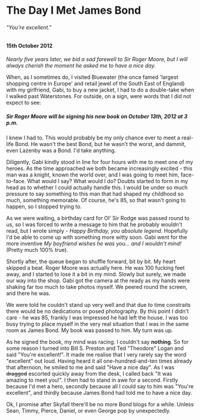 # The Day I Met James Bond

###### "You're excellent."

#### 15th October 2012

_Nearly five years later, we bid a sad farewell to Sir Roger Moore, but I will always cherish the moment he asked me to have a nice day._

When, as I sometimes do, I visited Bluewater (the once famed 'largest shopping centre in Europe' and retail jewel of the South East of England) with my girlfriend, Gabi, to buy a new jacket, I had to do a double-take when I walked past Waterstones. For outside, on a sign, were words that I did not expect to see:

##### Sir Roger Moore will be signing his new book on October 13th, 2012 at 3 p.m.

I knew I had to. This would probably be my only chance ever to meet a real-life Bond. He wasn't the best Bond, but he wasn't the worst, and dammit, even Lazenby was a Bond. I'd take anything.

Diligently, Gabi kindly stood in line for four hours with me to meet one of my heroes. As the time approached we both became increasingly excited - this man was a knight, known the world over, and I was going to meet him, face-to-face. What would I say? What would I do? Doubts started to form in my head as to whether I could actually handle this. I would be under so much pressure to say something to this man that had shaped my childhood so much, something memorable. Of course, he's 85, so that wasn't going to happen, so I stopped trying to.

As we were waiting, a birthday card for Ol' Sir Rodge was passed round to us, so I was forced to write a message to him that he probably wouldn't read, but I wrote simply - _Happy Birthday, you absolute legend._ Hopefully I'd be able to come up with something more witty soon. Gabi went for the more inventive _My boyfriend wishes he was you... and I wouldn't mind!_ (Pretty much 100% true).

Shortly after, the queue began to shuffle forward, bit by bit. My heart skipped a beat. Roger Moore was actually here. He was 100 fucking feet away, and I started to lose it a bit in my mind. Slowly but surely, we made our way into the shop. Gabi got the camera at the ready as my hands were shaking far too much to take photos myself. We peered round the screen, and there he was.

We were told he couldn't stand up very well and that due to time constraits there would be no dedications or posed photography. By this point I didn't care - he was 85, frankly I was impressed he had left the house. I was too busy trying to place myself in the very real situation that I was in the same room as James Bond. My book was passed to him. My turn was up.

As he signed the book, my mind was racing. I couldn't say **nothing**. So for some reason I turned into Bill S. Preston and Ted "Theodore" Logan and said "You're excellent!". It made me realise that I very rarely say the word "excellent" out loud. Having heard it all one-hundred-and-ten times already that afternoon, he smiled to me and said "Have a nice day". As I was ~~dragged~~ escorted quickly away from the desk, I called back "It was amazing to meet you!". I then had to stand in awe for a second. Firstly because I'd met a hero, secondly because all I could say to him was "You're excellent", and thirdly because James Bond had told me to have a nice day.

Ok, I promise after Skyfall there'll be no more Bond blogs for a while. Unless Sean, Timmy, Pierce, Daniel, or even George pop by unexpectedly.